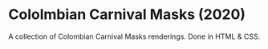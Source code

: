 # Cololmbian Carnival Masks (2020)
A collection of Colombian Carnival Masks renderings.
Done in HTML & CSS.